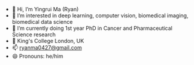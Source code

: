 - 👋 Hi, I’m Yingrui Ma (Ryan)
- 👀 I’m interested in deep learning, computer vision, biomedical imaging, biomedical data science
- 🌱 I’m currently doing 1st year PhD in Cancer and Pharmaceutical Science research
- 📍 King's College London, UK
- 📫 ryanma0427@gmail.com
- 😄 Pronouns: he/him


